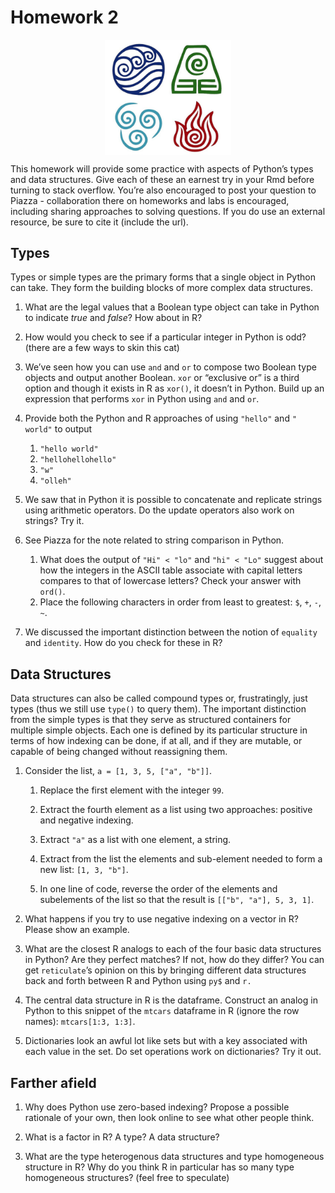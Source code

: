 Homework 2
================

<img src="figs/elements-as-types.png" width="40%" style="display: block; margin: auto;" />

This homework will provide some practice with aspects of Python’s types
and data structures. Give each of these an earnest try in your Rmd
before turning to stack overflow. You’re also encouraged to post your
question to Piazza - collaboration there on homeworks and labs is
encouraged, including sharing approaches to solving questions. If you do
use an external resource, be sure to cite it (include the url).

## Types

Types or simple types are the primary forms that a single object in
Python can take. They form the building blocks of more complex data
structures.

1.  What are the legal values that a Boolean type object can take in
    Python to indicate *true* and *false*? How about in R?

2.  How would you check to see if a particular integer in Python is odd?
    (there are a few ways to skin this cat)

3.  We’ve seen how you can use `and` and `or` to compose two Boolean
    type objects and output another Boolean. `xor` or “exclusive or” is
    a third option and though it exists in R as `xor()`, it doesn’t in
    Python. Build up an expression that performs `xor` in Python using
    `and` and `or`.

4.  Provide both the Python and R approaches of using `"hello"` and `"
    world"` to output
    
    1.  `"hello world"`
    2.  `"hellohellohello"`
    3.  `"w"`
    4.  `"olleh"`

5.  We saw that in Python it is possible to concatenate and replicate
    strings using arithmetic operators. Do the update operators also
    work on strings? Try it.

6.  See Piazza for the note related to string comparison in Python.
    
    1.  What does the output of `"Hi" < "lo"` and `"hi" < "Lo"` suggest
        about how the integers in the ASCII table associate with capital
        letters compares to that of lowercase letters? Check your answer
        with `ord()`.
    2.  Place the following characters in order from least to greatest:
        `$`, `+`, `-`, `~`.

7.  We discussed the important distinction between the notion of
    `equality` and `identity`. How do you check for these in R?

## Data Structures

Data structures can also be called compound types or, frustratingly,
just types (thus we still use `type()` to query them). The important
distinction from the simple types is that they serve as structured
containers for multiple simple objects. Each one is defined by its
particular structure in terms of how indexing can be done, if at all,
and if they are mutable, or capable of being changed without reassigning
them.

1.  Consider the list, `a = [1, 3, 5, ["a", "b"]]`.
    
    1.  Replace the first element with the integer `99`.
    
    2.  Extract the fourth element as a list using two approaches:
        positive and negative indexing.
    
    3.  Extract `"a"` as a list with one element, a string.
    
    4.  Extract from the list the elements and sub-element needed to
        form a new list: `[1, 3, "b"]`.
    
    5.  In one line of code, reverse the order of the elements and
        subelements of the list so that the result is `[["b",
        "a"], 5, 3, 1]`.

2.  What happens if you try to use negative indexing on a vector in R?
    Please show an example.

3.  What are the closest R analogs to each of the four basic data
    structures in Python? Are they perfect matches? If not, how do they
    differ? You can get `reticulate`’s opinion on this by bringing
    different data structures back and forth between R and Python using
    `py$` and `r.`

4.  The central data structure in R is the dataframe. Construct an
    analog in Python to this snippet of the `mtcars` dataframe in R
    (ignore the row names): `mtcars[1:3, 1:3]`.

5.  Dictionaries look an awful lot like sets but with a key associated
    with each value in the set. Do set operations work on dictionaries?
    Try it out.

## Farther afield

1.  Why does Python use zero-based indexing? Propose a possible
    rationale of your own, then look online to see what other people
    think.

2.  What is a factor in R? A type? A data structure?

3.  What are the type heterogenous data structures and type homogeneous
    structure in R? Why do you think R in particular has so many type
    homogeneous structures? (feel free to speculate)
